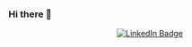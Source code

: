 ### Hi there 👋

<div id="badges" align="center">
  <a href="https://www.linkedin.com/in/sedtawud-larbwisuthisaroj-1a43b814b/">
    <img src="https://img.shields.io/badge/LinkedIn-blue?style=for-the-badge&logo=linkedin&logoColor=white" alt="LinkedIn Badge"/>
  </a>
</div>
